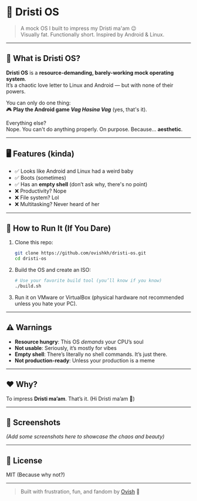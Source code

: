 # 🐧 Dristi OS

> A mock OS I built to impress my Dristi ma'am 😉  
> Visually fat. Functionally short. Inspired by Android & Linux.

---

## 📱 What is Dristi OS?

**Dristi OS** is a **resource-demanding, barely-working mock operating system**.  
It’s a chaotic love letter to Linux and Android — but with none of their powers.

You can only do one thing:  
🎮 **Play the Android game _Vag Hasina Vag_** (yes, that's it).

Everything else?  
Nope. You can't do anything properly. On purpose. Because... **aesthetic**.

---

## 🖥️ Features (kinda)

- ✅ Looks like Android and Linux had a weird baby
- ✅ Boots (sometimes)
- ✅ Has an **empty shell** (don’t ask why, there's no point)
- ❌ Productivity? Nope
- ❌ File system? Lol
- ❌ Multitasking? Never heard of her

---

## 🔧 How to Run It (If You Dare)

1. Clone this repo:
   ```bash
   git clone https://github.com/ovishkh/dristi-os.git
   cd dristi-os

2. Build the OS and create an ISO:

   ```bash
   # Use your favorite build tool (you’ll know if you know)
   ./build.sh
   ```

3. Run it on VMware or VirtualBox (physical hardware not recommended unless you hate your PC).

---

## ⚠️ Warnings

* **Resource hungry**: This OS *demands* your CPU’s soul
* **Not usable**: Seriously, it’s mostly for vibes
* **Empty shell**: There’s literally no shell commands. It’s just there.
* **Not production-ready**: Unless your production is a meme

---

## ❤️ Why?

To impress **Dristi ma’am**. That’s it.
(Hi Dristi ma’am 👋)

---

## 📸 Screenshots

*(Add some screenshots here to showcase the chaos and beauty)*

---

## 📜 License

MIT (Because why not?)

---

> Built with frustration, fun, and fandom by [Ovish](https://github.com/ovishkh) 🚀


